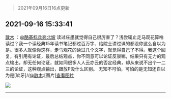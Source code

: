 > 2021年09月16日16点更新
<link rel="stylesheet" href="https://cdn.jsdelivr.net/gh/taotie6/sampleJSON@main/css/photo_show.css">
<meta name="referrer" content="no-referrer" />


 ## 2021-09-16 15:33:41 

 [㪚木](https://www.coolapk.com/feed/30026736?shareKey=NDgwNTU4ZTg4YWY3NjE0MmY5NmU~) ：<a class="feed-link-uname" href="/u/酷基标兵奔北坡">@酷基标兵奔北坡</a> 读过庄墨就觉得自己很厉害了？浅尝辄止走马观花算啥读过？我一个读经典15年读书笔记都过百万字、给院士讲过课的都没你这么自以为是。很多人就像你这样，走马观花的读过几个文字，就觉得自己了不得。我这个回复，有引用有论证，最后总结观点，你不同意可以论证反驳嘛<!--break-->，结果只有无力的观点输出，却无任何论证，就如同很多人人云亦云的否定经典，却从来说不出个一二三的论证，这种观点输出，跟放P没什么区别。
无知不可怕，可怕的是无知还自以为是[呲牙]//<a class="feed-link-uname" href="/u/㪚木">@㪚木</a>:[图片]<a class="feed-forward-pic" href="http://image.coolapk.com/feed/2021/0916/09/1081091_ce14e31a_5915_4655@1080x5779.jpeg">查看图片</a> 

<div class="album">
<img class="img-item" src="http://image.coolapk.com/feed/2021/0916/15/1081091_4bf453b5_7620_486@1080x740.jpeg" />
</div>

 ------- 


